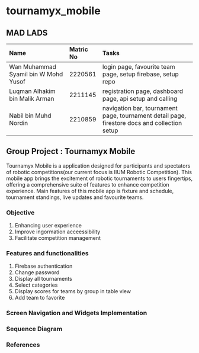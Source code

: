 # tournamyx_mobile

## MAD LADS
| Name     | Matric No           | Tasks  |
| :------------- |:-------------| :-----|
| Wan Muhammad Syamil bin W Mohd Yusof| 2220561 | login page, favourite team page, setup firebase, setup repo |
| Luqman Alhakim bin Malik Arman |2211145| registration page, dashboard page, api setup and calling |
| Nabil bin Muhd Nordin | 2210859 | navigation bar, tournament page, tournament detail page, firestore docs and collection setup |

## Group Project : Tournamyx Mobile
Tournamyx Mobile is a application designed for participants and spectators of robotic competitions(our current focus is IIUM Robotic Competition). This mobile app brings the excitement of robotic tournaments to users fingertips, offering a comprehensive suite of features to enhance competition experience. Main features of this mobile app is fixture and schedule, tournament standings, live updates and favourite teams.

### Objective
1. Enhancing user experience
2. Improve ingormation acceessibility
3. Facilitate competition management

### Features and functionalities
1. Firebase authentication
2. ⁠Change password
3. ⁠⁠Display all tournaments
4. ⁠⁠Select categories
5. ⁠⁠Display scores for teams by group in table view
6. ⁠⁠Add team to favorite

### Screen Navigation and Widgets Implementation

### Sequence Diagram

### References

